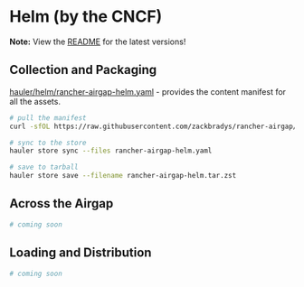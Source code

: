 # Helm (by the CNCF)

**Note:** View the [README](https://github.com/zackbradys/rancher-airgap/blob/main/README.md) for the latest versions!

## Collection and Packaging

[hauler/helm/rancher-airgap-helm.yaml](https://github.com/zackbradys/rancher-airgap/blob/main/hauler/helm/rancher-airgap-helm.yaml) - provides the content manifest for all the assets.

```bash
# pull the manifest
curl -sfOL https://raw.githubusercontent.com/zackbradys/rancher-airgap/main/hauler/helm/rancher-airgap-helm.yaml

# sync to the store
hauler store sync --files rancher-airgap-helm.yaml

# save to tarball
hauler store save --filename rancher-airgap-helm.tar.zst
```

## Across the Airgap

```bash
# coming soon
```

## Loading and Distribution

```bash
# coming soon
```
